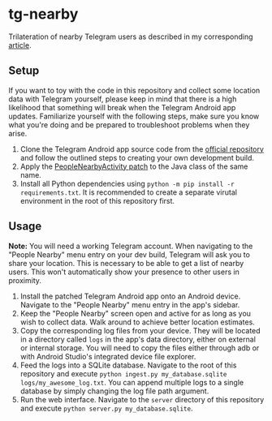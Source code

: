 # tg-nearby

Trilateration of nearby Telegram users as described in my corresponding [article](https://owlspace.xyz/cybersec/tg-nearby).

## Setup

If you want to toy with the code in this repository and collect some location data with Telegram yourself, please keep in mind that there is a high likelihood that something will break when the Telegram Android app updates. Familiarize yourself with the following steps, make sure you know what you're doing and be prepared to troubleshoot problems when they arise.

1. Clone the Telegram Android app source code from the [official repository](https://github.com/DrKLO/Telegram) and follow the outlined steps to creating your own development build.
2. Apply the [PeopleNearbyActivity patch](PeopleNearbyActivity.patch) to the Java class of the same name.
3. Install all Python dependencies using `python -m pip install -r requirements.txt`. It is recommended to create a separate virutal environment in the root of this repository first.

## Usage

**Note:** You will need a working Telegram account. When navigating to the "People Nearby" menu entry on your dev build, Telegram will ask you to share your location. This is necessary to be able to get a list of nearby users. This won't automatically show your presence to other users in proximity.

1. Install the patched Telegram Android app onto an Android device. Navigate to the "People Nearby" menu entry in the app's sidebar.
2. Keep the "People Nearby" screen open and active for as long as you wish to collect data. Walk around to achieve better location estimates.
3. Copy the corresponding log files from your device. They will be located in a directory called `logs` in the app's data directory, either on external or internal storage. You will need to copy the files either through adb or with Android Studio's integrated device file explorer.
4. Feed the logs into a SQLite database. Navigate to the root of this repository and execute `python ingest.py my_database.sqlite logs/my_awesome_log.txt`. You can append multiple logs to a single database by simply changing the log file path argument.
5. Run the web interface. Navigate to the `server` directory of this repository and execute `python server.py my_database.sqlite`.
